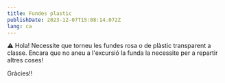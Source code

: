 ```yaml
---
title: Fundes plastic
publishDate: 2023-12-07T15:08:14.072Z
lang: ca
---
```

⚠️ Hola! Necessite que torneu les fundes rosa o de plàstic transparent a classe. Encara que no aneu a l'excursió la funda la necessite per a repartir altres coses! 

Gràcies!!